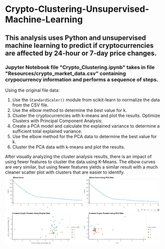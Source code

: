 # Crypto-Clustering-Unsupervised-Machine-Learning
## This analysis uses Python and unsupervised machine learning to predict if cryptocurrencies are affected by 24-hour or 7-day price changes.
### Jupyter Notebook file "Crypto_Clustering.ipynb" takes in file "Resources/crypto_market_data.csv" containing crypocurrency information and performs a sequence of steps.
Using the original file data:
1. Use the `StandardScaler()` module from scikit-learn to normalize the data from the CSV file.
2. Use the elbow method to determine the best value for k.
3. Cluster the cryptocurrencies with k-means and plot the results.
Optimize Clusters with Principal Component Analysis:
1. Create a PCA model and calculate the explained variance to determine a sufficient total explained variance.
2. Use the elbow method for the PCA data to determine the best value for k.
3. Cluster the PCA data with k-means and plot the results.

After visually analyzing the cluster analysis results, there is an impact of using fewer features to cluster the data using K-Means. The elbow curves are very similar, but using fewer features yields a similar result with a much cleaner scatter plot with clusters that are easier to identify.
![comparison_charts.jpg](/Resources/comparison_charts.jpg "Comparison of both clustering methods")